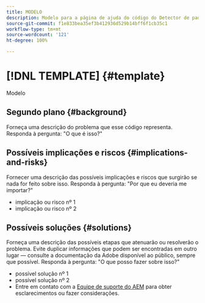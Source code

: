 ```yaml
---
title: MODELO
description: Modelo para a página de ajuda do código do Detector de padrões
source-git-commit: f1e833bea35ef3b412936d529b14bff6f1cb35c1
workflow-type: tm+mt
source-wordcount: '121'
ht-degree: 100%

---
```



# [!DNL TEMPLATE] {#template}

Modelo

## Segundo plano {#background}

Forneça uma descrição do problema que esse código representa.
Responda à pergunta: &quot;O que é isso?&quot;

## Possíveis implicações e riscos {#implications-and-risks}

Fornecer uma descrição das possíveis implicações e riscos que surgirão se nada for feito sobre isso.
Responda à pergunta: &quot;Por que eu deveria me importar?&quot;

* implicação ou risco nº 1
* implicação ou risco nº 2

## Possíveis soluções {#solutions}

Forneça uma descrição das possíveis etapas que atenuarão ou resolverão o problema. Evite duplicar informações que podem ser encontradas em outro lugar — consulte a documentação da Adobe disponível ao público, sempre que possível.
Responda à pergunta: &quot;O que posso fazer sobre isso?&quot;

* possível solução nº 1
* possível solução nº 2
* Entre em contato com a [Equipe de suporte do AEM](https://helpx.adobe.com/br/enterprise/using/support-for-experience-cloud.html) para obter esclarecimentos ou fazer considerações.
